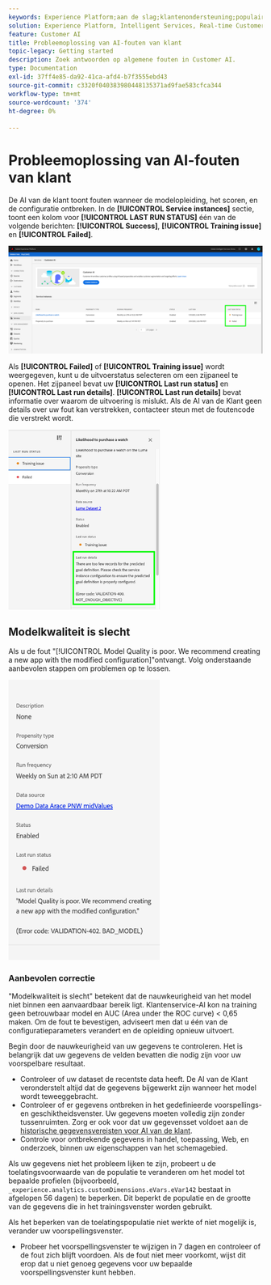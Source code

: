 ```yaml
---
keywords: Experience Platform;aan de slag;klantenondersteuning;populaire onderwerpen;input van klantenondersteuning;klantenservice uitvoer;problemen oplossen;fouten in klantenondersteuning
solution: Experience Platform, Intelligent Services, Real-time Customer Data Platform
feature: Customer AI
title: Probleemoplossing van AI-fouten van klant
topic-legacy: Getting started
description: Zoek antwoorden op algemene fouten in Customer AI.
type: Documentation
exl-id: 37ff4e85-da92-41ca-afd4-b7f3555ebd43
source-git-commit: c3320f040383980448135371ad9fae583cfca344
workflow-type: tm+mt
source-wordcount: '374'
ht-degree: 0%

---
```


# Probleemoplossing van AI-fouten van klant

De AI van de klant toont fouten wanneer de modelopleiding, het scoren, en de configuratie ontbreken. In de **[!UICONTROL Service instances]** sectie, toont een kolom voor **[!UICONTROL LAST RUN STATUS]** één van de volgende berichten: **[!UICONTROL Success]**, **[!UICONTROL Training issue]** en **[!UICONTROL Failed]**.

![status laatste uitvoering](./images/errors/last-run-status.png)

Als **[!UICONTROL Failed]** of **[!UICONTROL Training issue]** wordt weergegeven, kunt u de uitvoerstatus selecteren om een zijpaneel te openen. Het zijpaneel bevat uw **[!UICONTROL Last run status]** en **[!UICONTROL Last run details]**. **[!UICONTROL Last run details]** bevat informatie over waarom de uitvoering is mislukt. Als de AI van de Klant geen details over uw fout kan verstrekken, contacteer steun met de foutencode die verstrekt wordt.

<img src="./images/errors/last-run-details.png" width="300" /><br />

## Modelkwaliteit is slecht

Als u de fout &quot;[!UICONTROL Model Quality is poor. We recommend creating a new app with the modified configuration]&quot;ontvangt. Volg onderstaande aanbevolen stappen om problemen op te lossen.

<img src="./images/errors/model-quality.png" width="300" /><br />

### Aanbevolen correctie

&quot;Modelkwaliteit is slecht&quot; betekent dat de nauwkeurigheid van het model niet binnen een aanvaardbaar bereik ligt. Klantenservice-AI kon na training geen betrouwbaar model en AUC (Area under the ROC curve) &lt; 0,65 maken. Om de fout te bevestigen, adviseert men dat u één van de configuratieparameters verandert en de opleiding opnieuw uitvoert.

Begin door de nauwkeurigheid van uw gegevens te controleren. Het is belangrijk dat uw gegevens de velden bevatten die nodig zijn voor uw voorspelbare resultaat.

- Controleer of uw dataset de recentste data heeft. De AI van de Klant veronderstelt altijd dat de gegevens bijgewerkt zijn wanneer het model wordt teweeggebracht.
- Controleer of er gegevens ontbreken in het gedefinieerde voorspellings- en geschiktheidsvenster. Uw gegevens moeten volledig zijn zonder tussenruimten. Zorg er ook voor dat uw gegevensset voldoet aan de [historische gegevensvereisten voor AI van de klant](./input-output.md#data-requirements).
- Controle voor ontbrekende gegevens in handel, toepassing, Web, en onderzoek, binnen uw eigenschappen van het schemagebied.

Als uw gegevens niet het probleem lijken te zijn, probeert u de toelatingsvoorwaarde van de populatie te veranderen om het model tot bepaalde profielen (bijvoorbeeld, `_experience.analytics.customDimensions.eVars.eVar142` bestaat in afgelopen 56 dagen) te beperken. Dit beperkt de populatie en de grootte van de gegevens die in het trainingsvenster worden gebruikt.

Als het beperken van de toelatingspopulatie niet werkte of niet mogelijk is, verander uw voorspellingsvenster.

- Probeer het voorspellingsvenster te wijzigen in 7 dagen en controleer of de fout zich blijft voordoen. Als de fout niet meer voorkomt, wijst dit erop dat u niet genoeg gegevens voor uw bepaalde voorspellingsvenster kunt hebben.
